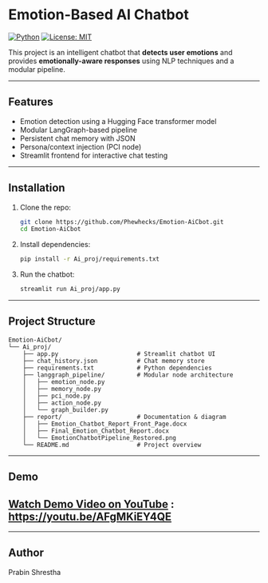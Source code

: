 # Emotion-Based AI Chatbot

[![Python](https://img.shields.io/badge/Python-3.10%2B-blue?logo=python&style=flat-square)](https://www.python.org/)
[![License: MIT](https://img.shields.io/badge/License-MIT-green?style=flat-square)](LICENSE)

This project is an intelligent chatbot that **detects user emotions** and provides **emotionally-aware responses** using NLP techniques and a modular pipeline.

---

## Features

- Emotion detection using a Hugging Face transformer model  
- Modular LangGraph-based pipeline  
- Persistent chat memory with JSON  
- Persona/context injection (PCI node)  
- Streamlit frontend for interactive chat testing  

---

## Installation

1. Clone the repo:
   ```bash
   git clone https://github.com/Phewhecks/Emotion-AiCbot.git
   cd Emotion-AiCbot
   ```
2. Install dependencies:
   ```bash
   pip install -r Ai_proj/requirements.txt
   ```
3. Run the chatbot:
   ```bash
   streamlit run Ai_proj/app.py
   ```

---

## Project Structure

```
Emotion-AiCbot/
└── Ai_proj/
    ├── app.py                      # Streamlit chatbot UI
    ├── chat_history.json           # Chat memory store
    ├── requirements.txt            # Python dependencies
    ├── langgraph_pipeline/         # Modular node architecture
    │   ├── emotion_node.py
    │   ├── memory_node.py
    │   ├── pci_node.py
    │   ├── action_node.py
    │   └── graph_builder.py
    ├── report/                     # Documentation & diagram
    │   ├── Emotion_Chatbot_Report_Front_Page.docx
    │   ├── Final_Emotion_Chatbot_Report.docx
    │   └── EmotionChatbotPipeline_Restored.png
    └── README.md                   # Project overview
```

---

## Demo

[Watch Demo Video on YouTube](https://youtu.be/AFgMKiEY4QE)
: https://youtu.be/AFgMKiEY4QE 
---



---

## Author

Prabin Shrestha

